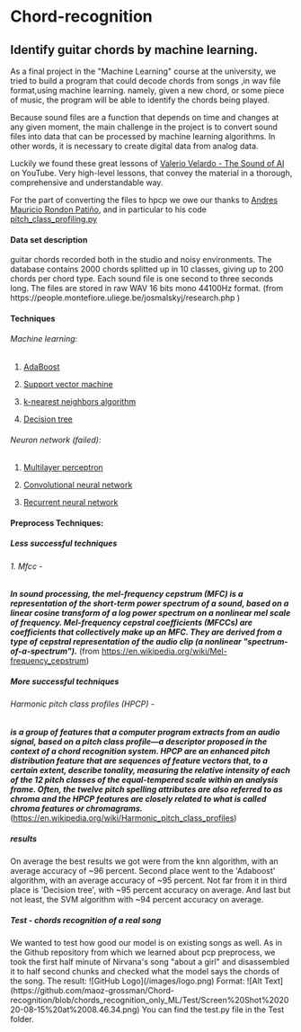 # Chord-recognition
## Identify guitar chords by machine learning.




As a final project in the "Machine Learning" course at the university,
we tried to build a program that could decode chords from songs ,in wav file format,using machine learning.
namely, given a new chord, or some piece of music, the program will be able to identify the chords being played.

Because sound files are a function that depends on time and changes at any given moment, 
the main challenge in the project is to convert sound files into data that can be processed by machine learning algorithms.
In other words, it is necessary to create digital data from analog data.

Luckily we found these great lessons of
[Valerio Velardo - The Sound of AI](https://www.youtube.com/channel/UCZPFjMe1uRSirmSpznqvJfQ) on YouTube.
Very high-level lessons, that convey the material in a thorough, comprehensive and understandable way.

For the part of converting the files to hpcp we owe our thanks to [Andres Mauricio Rondon Patiño](https://github.com/amrondonp),
and in particular to his code [pitch_class_profiling.py](https://github.com/amrondonp/Chords.py/blob/master/final_project/preprocessing/pitch_class_profiling.py)


<h4>Data set description </h4>
guitar chords recorded both in the studio and noisy environments. 
The database contains 2000 chords splitted up in 10 classes, giving up to 200 chords per chord type. 
Each sound file is one second to three seconds long.
The files are stored in raw WAV 16 bits mono 44100Hz format. 
(from https://people.montefiore.uliege.be/josmalskyj/research.php )

<h4>Techniques</h4>
<h6>Machine learning:</h6> 

1. [AdaBoost](https://en.wikipedia.org/wiki/AdaBoost)

2. [Support vector machine](https://en.wikipedia.org/wiki/Support_vector_machine)

3. [k-nearest neighbors algorithm](https://en.wikipedia.org/wiki/K-nearest_neighbors_algorithm)

4. [Decision tree](https://en.wikipedia.org/wiki/Decision_tree)


<h6>Neuron network (failed):</h6>

1. [Multilayer perceptron](https://en.wikipedia.org/wiki/Multilayer_perceptron)

2. [Convolutional neural network](https://en.wikipedia.org/wiki/Convolutional_neural_network)

3. [Recurrent neural network](https://en.wikipedia.org/wiki/Recurrent_neural_network)



<h4>Preprocess Techniques:</h4> 

<h5>Less successful techniques </h5>
<h6>1. Mfcc - </h6>

***In sound processing, the mel-frequency cepstrum (MFC) is a representation of the short-term power spectrum of a sound,
based on a linear cosine transform of a log power spectrum on a nonlinear mel scale of frequency.
Mel-frequency cepstral coefficients (MFCCs) are coefficients that collectively make up an MFC. 
They are derived from a type of cepstral representation of the audio clip (a nonlinear "spectrum-of-a-spectrum").***
(from https://en.wikipedia.org/wiki/Mel-frequency_cepstrum)


<h5>More successful techniques</h5>
<h6>Harmonic pitch class profiles (HPCP) - </h6>

***is a group of features that a computer program extracts from an audio signal,
based on a pitch class profile—a descriptor proposed in the context of a chord recognition system. 
HPCP are an enhanced pitch distribution feature that are sequences of feature vectors that, 
to a certain extent, describe tonality, measuring the relative intensity of each of the 12 pitch classes of the equal-tempered scale within an analysis frame.
Often, the twelve pitch spelling attributes are also referred to as chroma and the HPCP features are closely related to what is called chroma features or chromagrams.***
(https://en.wikipedia.org/wiki/Harmonic_pitch_class_profiles)



<h5>results</h5>
On average the best results we got were from the knn algorithm, with an average accuracy of ~96 percent.
Second place went to the 'Adaboost' algorithm, with an average accuracy of ~95 percent.
Not far from it in third place is  'Decision tree', with ~95 percent accuracy on average.
And last but not least, the SVM algorithm with ~94 percent accuracy on average.

<h5> Test - chords recognition of a real song </h5>
We wanted to test how good our model is on existing songs as well.
As in the Github repository from which we learned about pcp preprocess, we took the first half minute of Nirvana's song "about a girl" and disassembled it to half second chunks and checked what the model says the chords of the song.
The result:
![GitHub Logo](/images/logo.png)
Format: ![Alt Text](https://github.com/maoz-grossman/Chord-recognition/blob/chords_recognition_only_ML/Test/Screen%20Shot%202020-08-15%20at%2008.46.34.png)
You can find the test.py file in the Test folder.
